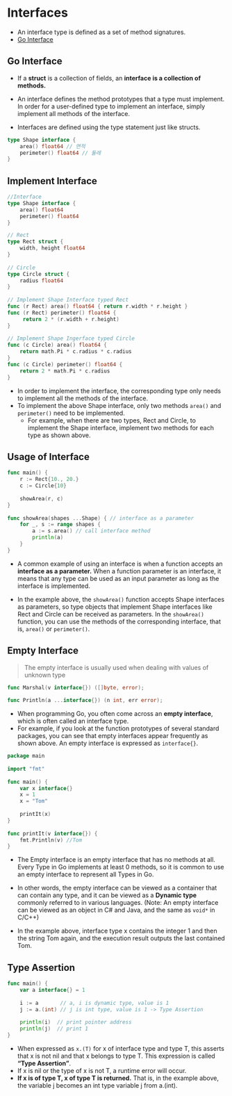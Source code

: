 # Interfaces

- An interface type is defined as a set of method signatures.
- [Go Interface](http://golang.site/go/article/18-Go-%EC%9D%B8%ED%84%B0%ED%8E%98%EC%9D%B4%EC%8A%A4)

## Go Interface
- If a **struct** is a collection of fields, an **interface is a collection of methods.**
-  An interface defines the method prototypes that a type must implement. In order for a user-defined type to implement an interface, simply implement all methods of the interface.

- Interfaces are defined using the type statement just like structs.

```go
type Shape interface {
    area() float64 // 면적
    perimeter() float64 // 둘레
}
```

## Implement Interface

```go
//Interface
type Shape interface {
    area() float64
    perimeter() float64
}

// Rect 
type Rect struct {
    width, height float64
}
 
// Circle 
type Circle struct {
    radius float64
}
 
// Implement Shape Interface typed Rect
func (r Rect) area() float64 { return r.width * r.height }
func (r Rect) perimeter() float64 {
     return 2 * (r.width + r.height)
}
  
// Implement Shape Ingerface typed Circle
func (c Circle) area() float64 { 
    return math.Pi * c.radius * c.radius
}
func (c Circle) perimeter() float64 { 
    return 2 * math.Pi * c.radius
}
```

- In order to implement the interface, the corresponding type only needs to implement all the methods of the interface. 
- To implement the above Shape interface, only two methods `area()` and `perimeter()` need to be implemented. 
    - For example, when there are two types, Rect and Circle, to implement the Shape interface, implement two methods for each type as shown above.

## Usage of Interface

```go
func main() {
    r := Rect{10., 20.}
    c := Circle{10}
 
    showArea(r, c)
}
 
func showArea(shapes ...Shape) { // interface as a parameter
    for _, s := range shapes {
        a := s.area() // call interface method
        println(a)
    }
}
```

- A common example of using an interface is when a function accepts an **interface as a parameter.** When a function parameter is an interface, it means that any type can be used as an input parameter as long as the interface is implemented.

- In the example above, the `showArea()` function accepts Shape interfaces as parameters, so type objects that implement Shape interfaces like Rect and Circle can be received as parameters. In the `showArea()` function, you can use the methods of the corresponding interface, that is, `area()` or `perimeter()`.

## Empty Interface
> The empty interface is usually used when dealing with values of unknown type


```go
func Marshal(v interface{}) ([]byte, error);
 
func Println(a ...interface{}) (n int, err error);
```

- When programming Go, you often come across an **empty interface**, which is often called an interface type. 
- For example, if you look at the function prototypes of several standard packages, you can see that empty interfaces appear frequently as shown above. An empty interface is expressed as `interface{}`.

```go
package main
 
import "fmt"
 
func main() {
    var x interface{}
    x = 1 
    x = "Tom"
 
    printIt(x)
}
 
func printIt(v interface{}) {
    fmt.Println(v) //Tom
}
```

- The Empty interface is an empty interface that has no methods at all. Every Type in Go implements at least 0 methods, so it is common to use an empty interface to represent all Types in Go. 
- In other words, the empty interface can be viewed as a container that can contain any type, and it can be viewed as a **Dynamic type** commonly referred to in various languages. (Note: An empty interface can be viewed as an object in C# and Java, and the same as `void*` in C/C++)

- In the example above, interface type x contains the integer 1 and then the string Tom again, and the execution result outputs the last contained Tom.

## Type Assertion

```go
func main() {
    var a interface{} = 1
 
    i := a       // a, i is dynamic type, value is 1
    j := a.(int) // j is int type, value is 1 -> Type Assertion
 
    println(i)  // print pointer address
    println(j)  // print 1 
}
```

- When expressed as `x.(T)` for x of interface type and type T, this asserts that x is not nil and that x belongs to type T. This expression is called **“Type Assertion”**. 
- If x is nil or the type of x is not T, a runtime error will occur. 
- **If x is of type T, x of type T is returned.** That is, in the example above, the variable j becomes an int type variable j from a.(int).